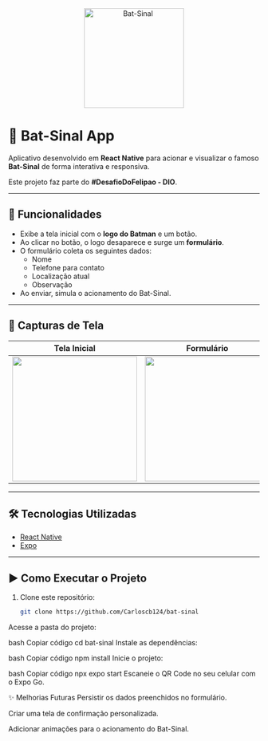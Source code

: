 <div align="center">
  <img src="./assets/batman-logo.png" width="200" alt="Bat-Sinal" />
</div>

# 🦇 Bat-Sinal App

Aplicativo desenvolvido em **React Native** para acionar e visualizar o famoso **Bat-Sinal** de forma interativa e responsiva.

Este projeto faz parte do **#DesafioDoFelipao - DIO**.

---

## 🚀 Funcionalidades
- Exibe a tela inicial com o **logo do Batman** e um botão.
- Ao clicar no botão, o logo desaparece e surge um **formulário**.
- O formulário coleta os seguintes dados:
  - Nome
  - Telefone para contato
  - Localização atual
  - Observação
- Ao enviar, simula o acionamento do Bat-Sinal.

---

## 📱 Capturas de Tela
| Tela Inicial | Formulário |
|--------------|------------|
| <img src="./images/tela1.png" width="250"/> | <img src="./images/tela2.png" width="250"/> |

---

## 🛠️ Tecnologias Utilizadas
- [React Native](https://reactnative.dev/)
- [Expo](https://expo.dev/)

---

## ▶️ Como Executar o Projeto
1. Clone este repositório:
   ```bash
   git clone https://github.com/Carloscb124/bat-sinal
Acesse a pasta do projeto:

bash
Copiar código
cd bat-sinal
Instale as dependências:

bash
Copiar código
npm install
Inicie o projeto:

bash
Copiar código
npx expo start
Escaneie o QR Code no seu celular com o Expo Go.

✨ Melhorias Futuras
Persistir os dados preenchidos no formulário.

Criar uma tela de confirmação personalizada.

Adicionar animações para o acionamento do Bat-Sinal.

